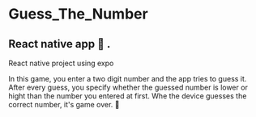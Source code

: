 # Guess_The_Number

## React native app :iphone:	.

React native project using expo

In this game, you enter a two digit number and the app tries to guess it. After every guess, you specify whether the guessed number is lower or hight than the number you entered at first. Whe the device guesses the correct number, it's game over. :smiling_face_with_tear:
